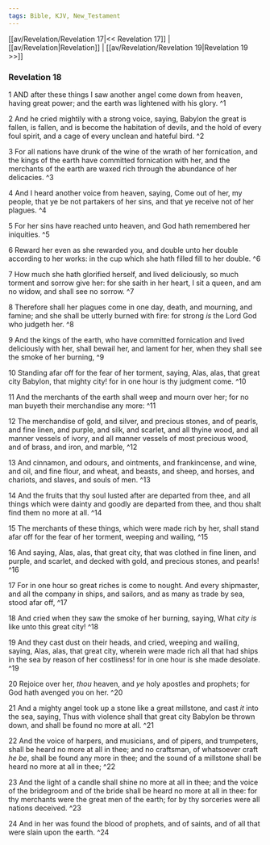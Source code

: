 ```yaml
---
tags: Bible, KJV, New_Testament
---
```


[[av/Revelation/Revelation 17|<< Revelation 17]] | [[av/Revelation|Revelation]] | [[av/Revelation/Revelation 19|Revelation 19 >>]]

### Revelation 18

1 AND after these things I saw another angel come down from heaven, having great power; and the earth was lightened with his glory. ^1

2 And he cried mightily with a strong voice, saying, Babylon the great is fallen, is fallen, and is become the habitation of devils, and the hold of every foul spirit, and a cage of every unclean and hateful bird. ^2

3 For all nations have drunk of the wine of the wrath of her fornication, and the kings of the earth have committed fornication with her, and the merchants of the earth are waxed rich through the abundance of her delicacies. ^3

4 And I heard another voice from heaven, saying, Come out of her, my people, that ye be not partakers of her sins, and that ye receive not of her plagues. ^4

5 For her sins have reached unto heaven, and God hath remembered her iniquities. ^5

6 Reward her even as she rewarded you, and double unto her double according to her works: in the cup which she hath filled fill to her double. ^6

7 How much she hath glorified herself, and lived deliciously, so much torment and sorrow give her: for she saith in her heart, I sit a queen, and am no widow, and shall see no sorrow. ^7

8 Therefore shall her plagues come in one day, death, and mourning, and famine; and she shall be utterly burned with fire: for strong _is_ the Lord God who judgeth her. ^8

9 And the kings of the earth, who have committed fornication and lived deliciously with her, shall bewail her, and lament for her, when they shall see the smoke of her burning, ^9

10 Standing afar off for the fear of her torment, saying, Alas, alas, that great city Babylon, that mighty city! for in one hour is thy judgment come. ^10

11 And the merchants of the earth shall weep and mourn over her; for no man buyeth their merchandise any more: ^11

12 The merchandise of gold, and silver, and precious stones, and of pearls, and fine linen, and purple, and silk, and scarlet, and all thyine wood, and all manner vessels of ivory, and all manner vessels of most precious wood, and of brass, and iron, and marble, ^12

13 And cinnamon, and odours, and ointments, and frankincense, and wine, and oil, and fine flour, and wheat, and beasts, and sheep, and horses, and chariots, and slaves, and souls of men. ^13

14 And the fruits that thy soul lusted after are departed from thee, and all things which were dainty and goodly are departed from thee, and thou shalt find them no more at all. ^14

15 The merchants of these things, which were made rich by her, shall stand afar off for the fear of her torment, weeping and wailing, ^15

16 And saying, Alas, alas, that great city, that was clothed in fine linen, and purple, and scarlet, and decked with gold, and precious stones, and pearls! ^16

17 For in one hour so great riches is come to nought. And every shipmaster, and all the company in ships, and sailors, and as many as trade by sea, stood afar off, ^17

18 And cried when they saw the smoke of her burning, saying, What _city_ _is_ like unto this great city! ^18

19 And they cast dust on their heads, and cried, weeping and wailing, saying, Alas, alas, that great city, wherein were made rich all that had ships in the sea by reason of her costliness! for in one hour is she made desolate. ^19

20 Rejoice over her, _thou_ heaven, and _ye_ holy apostles and prophets; for God hath avenged you on her. ^20

21 And a mighty angel took up a stone like a great millstone, and cast _it_ into the sea, saying, Thus with violence shall that great city Babylon be thrown down, and shall be found no more at all. ^21

22 And the voice of harpers, and musicians, and of pipers, and trumpeters, shall be heard no more at all in thee; and no craftsman, of whatsoever craft _he_ _be_, shall be found any more in thee; and the sound of a millstone shall be heard no more at all in thee; ^22

23 And the light of a candle shall shine no more at all in thee; and the voice of the bridegroom and of the bride shall be heard no more at all in thee: for thy merchants were the great men of the earth; for by thy sorceries were all nations deceived. ^23

24 And in her was found the blood of prophets, and of saints, and of all that were slain upon the earth. ^24
